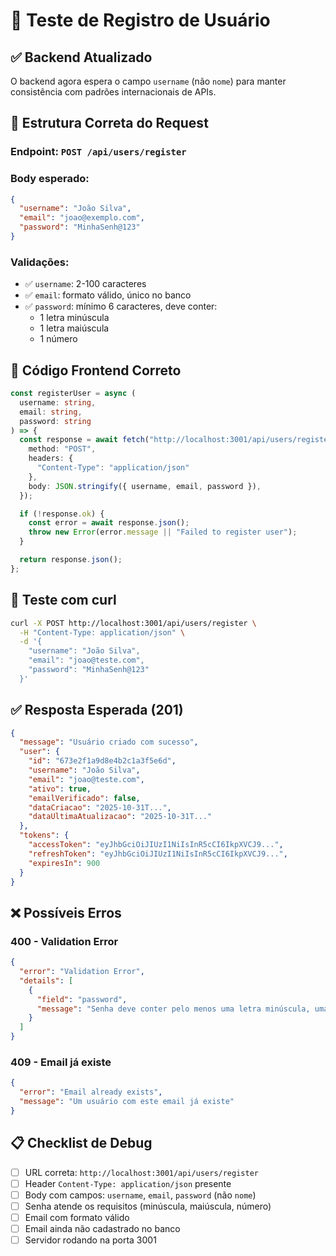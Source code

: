 # 🧪 Teste de Registro de Usuário

## ✅ **Backend Atualizado**

O backend agora espera o campo `username` (não `nome`) para manter consistência com padrões internacionais de APIs.

## 📝 **Estrutura Correta do Request**

### **Endpoint:** `POST /api/users/register`

### **Body esperado:**
```json
{
  "username": "João Silva",
  "email": "joao@exemplo.com",
  "password": "MinhaSenh@123"
}
```

### **Validações:**
- ✅ `username`: 2-100 caracteres
- ✅ `email`: formato válido, único no banco
- ✅ `password`: mínimo 6 caracteres, deve conter:
  - 1 letra minúscula
  - 1 letra maiúscula
  - 1 número

## 🚀 **Código Frontend Correto**

```typescript
const registerUser = async (
  username: string,
  email: string,
  password: string
) => {
  const response = await fetch("http://localhost:3001/api/users/register", {
    method: "POST",
    headers: {
      "Content-Type": "application/json"
    },
    body: JSON.stringify({ username, email, password }),
  });

  if (!response.ok) {
    const error = await response.json();
    throw new Error(error.message || "Failed to register user");
  }

  return response.json();
};
```

## 🧪 **Teste com curl**

```bash
curl -X POST http://localhost:3001/api/users/register \
  -H "Content-Type: application/json" \
  -d '{
    "username": "João Silva",
    "email": "joao@teste.com",
    "password": "MinhaSenh@123"
  }'
```

## ✅ **Resposta Esperada (201)**

```json
{
  "message": "Usuário criado com sucesso",
  "user": {
    "id": "673e2f1a9d8e4b2c1a3f5e6d",
    "username": "João Silva",
    "email": "joao@teste.com",
    "ativo": true,
    "emailVerificado": false,
    "dataCriacao": "2025-10-31T...",
    "dataUltimaAtualizacao": "2025-10-31T..."
  },
  "tokens": {
    "accessToken": "eyJhbGciOiJIUzI1NiIsInR5cCI6IkpXVCJ9...",
    "refreshToken": "eyJhbGciOiJIUzI1NiIsInR5cCI6IkpXVCJ9...",
    "expiresIn": 900
  }
}
```

## ❌ **Possíveis Erros**

### **400 - Validation Error**
```json
{
  "error": "Validation Error",
  "details": [
    {
      "field": "password",
      "message": "Senha deve conter pelo menos uma letra minúscula, uma maiúscula e um número"
    }
  ]
}
```

### **409 - Email já existe**
```json
{
  "error": "Email already exists",
  "message": "Um usuário com este email já existe"
}
```

## 📋 **Checklist de Debug**

- [ ] URL correta: `http://localhost:3001/api/users/register`
- [ ] Header `Content-Type: application/json` presente
- [ ] Body com campos: `username`, `email`, `password` (não `nome`)
- [ ] Senha atende os requisitos (minúscula, maiúscula, número)
- [ ] Email com formato válido
- [ ] Email ainda não cadastrado no banco
- [ ] Servidor rodando na porta 3001